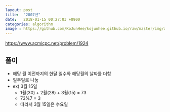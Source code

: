 ```yaml
---
layout: post
title:  "2007년"
date:   2018-01-15 00:27:03 +0900
categories: algorithm
image : https://github.com/KoJunHee/kojunhee.github.io/raw/master/img/algorithm.png
---
```


<https://www.acmicpc.net/problem/1924>

## 풀이

- 해당 월 이전까지의 한달 일수와 해당월의 날짜를 더함
- 일주일로 나눔
- ex) 3월 15일
	- 1월(30) + 2월(28) + 3월(15) = 73
	- 73%7 = 3
	- 따라서 3월 15일은 수요일

